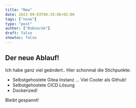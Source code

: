 ```yaml
---
title: "New"
date: 2022-09-03T00:39:06+02:00
tags: ["none"]
type: "post"
author: ["Robnarok"]
draft: false
showtoc: false
---
```


## Der neue Ablauf!

Ich habe ganz viel geändert.. Hier schonmal die Stichpunkte:

- Selbstgehostete Gitea Instanz ... Viel Cooler als Github!
- Selbstgehostete CICD Lösung
- Dockerized!

Bleibt gespannt!
